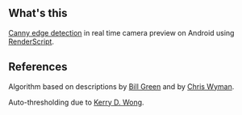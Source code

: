 What's this
-----------

[Canny edge detection](https://en.wikipedia.org/wiki/Canny_edge_detector) in real time camera preview on Android using [RenderScript](developer.android.com/guide/topics/renderscript/compute.html).

References
----------

Algorithm based on descriptions by [Bill Green](http://dasl.mem.drexel.edu/alumni/bGreen/www.pages.drexel.edu/_weg22/can_tut.html) and by [Chris Wyman](http://homepage.cs.uiowa.edu/~cwyman/classes/spring08-22C251/homework/canny.pdf).

Auto-thresholding due to [Kerry D. Wong](http://www.kerrywong.com/2009/05/07/canny-edge-detection-auto-thresholding/).
